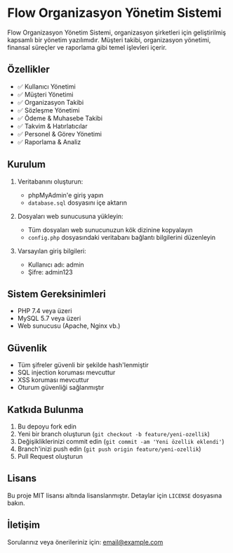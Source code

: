 # Flow Organizasyon Yönetim Sistemi

Flow Organizasyon Yönetim Sistemi, organizasyon şirketleri için geliştirilmiş kapsamlı bir yönetim yazılımıdır. Müşteri takibi, organizasyon yönetimi, finansal süreçler ve raporlama gibi temel işlevleri içerir.

## Özellikler

- ✅ Kullanıcı Yönetimi
- ✅ Müşteri Yönetimi
- ✅ Organizasyon Takibi
- ✅ Sözleşme Yönetimi
- ✅ Ödeme & Muhasebe Takibi
- ✅ Takvim & Hatırlatıcılar
- ✅ Personel & Görev Yönetimi
- ✅ Raporlama & Analiz

## Kurulum

1. Veritabanını oluşturun:
   - phpMyAdmin'e giriş yapın
   - `database.sql` dosyasını içe aktarın

2. Dosyaları web sunucusuna yükleyin:
   - Tüm dosyaları web sunucunuzun kök dizinine kopyalayın
   - `config.php` dosyasındaki veritabanı bağlantı bilgilerini düzenleyin

3. Varsayılan giriş bilgileri:
   - Kullanıcı adı: admin
   - Şifre: admin123

## Sistem Gereksinimleri

- PHP 7.4 veya üzeri
- MySQL 5.7 veya üzeri
- Web sunucusu (Apache, Nginx vb.)

## Güvenlik

- Tüm şifreler güvenli bir şekilde hash'lenmiştir
- SQL injection koruması mevcuttur
- XSS koruması mevcuttur
- Oturum güvenliği sağlanmıştır

## Katkıda Bulunma

1. Bu depoyu fork edin
2. Yeni bir branch oluşturun (`git checkout -b feature/yeni-ozellik`)
3. Değişikliklerinizi commit edin (`git commit -am 'Yeni özellik eklendi'`)
4. Branch'inizi push edin (`git push origin feature/yeni-ozellik`)
5. Pull Request oluşturun

## Lisans

Bu proje MIT lisansı altında lisanslanmıştır. Detaylar için `LICENSE` dosyasına bakın.

## İletişim

Sorularınız veya önerileriniz için: [email@example.com](mailto:email@example.com) 
